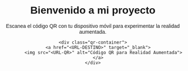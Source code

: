<!DOCTYPE html>
<html>
<head>
    <title>Proyecto de Realidad Aumentada</title>
    <style>
        body {
            font-family: Arial, sans-serif;
            text-align: center;
            margin: 50px;
        }
        .qr-container {
            margin: 20px auto;
            max-width: 300px;
        }
        .qr-container img {
            width: 100%;
            border: 1px solid #ddd;
            border-radius: 8px;
        }
    </style>
</head>
<body>
    <h1>Bienvenido a mi proyecto</h1>
    <p>Escanea el código QR con tu dispositivo móvil para experimentar la realidad aumentada.</p>
    
    <div class="qr-container">
        <a href="<URL-DESTINO>" target="_blank">
            <img src="<URL-QR>" alt="Código QR para Realidad Aumentada">
        </a>
    </div>
</body>
</html>
